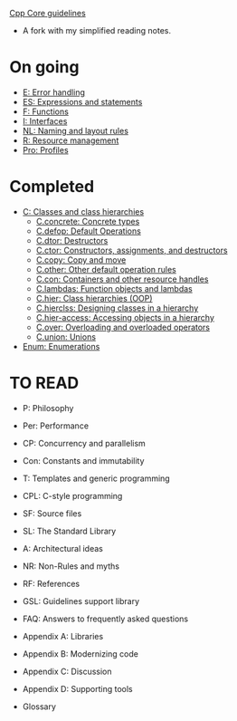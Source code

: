 [Cpp Core guidelines](https://github.com/isocpp/CppCoreGuidelines/blob/master/CppCoreGuidelines.md)
- A fork with my simplified reading notes.

# On going
- [E:          Error handling](E.md)
- [ES:         Expressions and statements](ES.md)
- [F:          Functions](F.md)
- [I:          Interfaces](I.md)
- [NL:         Naming and layout rules](NL.md)
- [R:          Resource management](R.md)
- [Pro:        Profiles](Pro.md)

# Completed
- [C:          Classes and class hierarchies](C.md)
  - [C.concrete: Concrete types](C.concrete.md)
  - [C.defop:    Default Operations](C.defop.md)
  - [C.dtor:     Destructors](C.dtor.md)
  - [C.ctor:     Constructors, assignments, and destructors](C.ctor.md)
  - [C.copy:     Copy and move](C.copy.md)
  - [C.other:    Other default operation rules](C.other.md)
  - [C.con:      Containers and other resource handles](C.con.md)
  - [C.lambdas:  Function objects and lambdas](C.lambdas.md)
  - [C.hier:     Class hierarchies (OOP)](C.hier.md)
  - [C.hierclss: Designing classes in a hierarchy](C.hierclass.md)
  - [C.hier-access: Accessing objects in a hierarchy](C.hier.access.md)
  - [C.over:     Overloading and overloaded operators](C.over.md)
  - [C.union:    Unions](C.union.md)
- [Enum:       Enumerations](Enum.md)

# TO READ
- P: Philosophy
- Per: Performance
- CP: Concurrency and parallelism
- Con: Constants and immutability
- T: Templates and generic programming
- CPL: C-style programming
- SF: Source files
- SL: The Standard Library

- A: Architectural ideas
- NR: Non-Rules and myths
- RF: References
- GSL: Guidelines support library
- FAQ: Answers to frequently asked questions
- Appendix A: Libraries
- Appendix B: Modernizing code
- Appendix C: Discussion
- Appendix D: Supporting tools
- Glossary
